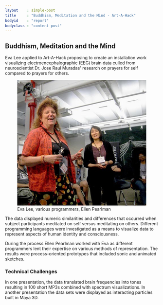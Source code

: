 ```yaml
---
layout    : simple-post
title     : "Buddhism, Meditation and the Mind - Art-A-Hack"
bodyid    : "report"
bodyclass : "content post"
---
```


<h2>Buddhism, Meditation and the Mind</h2>

Eva Lee applied to Art-A-Hack proposing to create an installation work visualizing electroencephalographic (EEG) brain data culled from neuroscientist Dr. Jose Raul Muradas' research on prayers for self compared to prayers for others.

<figure>
	<img src="/images/reports/summer-2014/9.jpg" alt="Eva Lee and Ellen Pearlman" />
	<figcaption>
		Eva Lee, various programmers, Ellen Pearlman
	</figcaption>
</figure>

The data displayed numeric similarities and differences that occurred when subject participants meditated on self versus meditating on others. Different programming languages were investigated as a means to visualize data to represent aspects of human identity and consciousness.

During the process Ellen Pearlman worked with Eva as different programmers lent their expertise on various methods of representation. The results were process-oriented prototypes that included sonic and animated sketches.

<h3>Technical Challenges</h3>

In one presentation, the data translated brain frequencies into tones resulting in 100 short MP3s combined with spectrum visualizations. In another presentation the data sets were displayed as interacting particles built in Maya 3D.